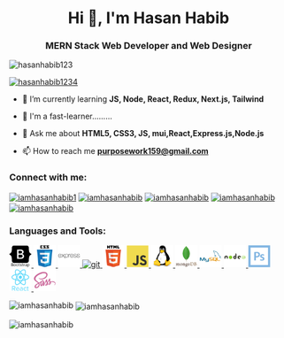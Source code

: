 <h1 align="center">Hi 👋, I'm Hasan Habib</h1>
<h3 align="center">MERN Stack Web Developer and Web Designer</h3>

<p align="left"> <img src="https://komarev.com/ghpvc/?username=hasanhabib123&label=Profile%20views&color=0e75b6&style=flat" alt="hasanhabib123" /> </p>

<p align="left"> <a href="https://twitter.com/hasanhabib1234" target="blank"><img src="https://img.shields.io/twitter/follow/hasanhabib1234?logo=twitter&style=for-the-badge" alt="hasanhabib1234" /></a> </p>

- 🌱 I’m currently learning **JS, Node, React, Redux, Next.js, Tailwind**

- 📝 I'm a fast-learner.........

- 💬 Ask me about **HTML5, CSS3, JS, mui,React,Express.js,Node.js**

- 📫 How to reach me **purposework159@gmail.com**

<h3 align="left">Connect with me:</h3>
<p align="left">
<a href="https://twitter.com/iamhasanhabib1" target="blank"><img align="center" src="https://raw.githubusercontent.com/rahuldkjain/github-profile-readme-generator/master/src/images/icons/Social/twitter.svg" alt="iamhasanhabib1" height="30" width="40" /></a>
<a href="https://linkedin.com/in/iamhasanhabib" target="blank"><img align="center" src="https://raw.githubusercontent.com/rahuldkjain/github-profile-readme-generator/master/src/images/icons/Social/linked-in-alt.svg" alt="iamhasanhabib" height="30" width="40" /></a>
<a href="https://fb.com/iamhasanhabib" target="blank"><img align="center" src="https://raw.githubusercontent.com/rahuldkjain/github-profile-readme-generator/master/src/images/icons/Social/facebook.svg" alt="iamhasanhabib" height="30" width="40" /></a>
<a href="https://www.youtube.com/c/hasanhabib123" target="blank"><img align="center" src="https://raw.githubusercontent.com/rahuldkjain/github-profile-readme-generator/master/src/images/icons/Social/youtube.svg" alt="iamhasanhabib" height="30" width="40" /></a>
<a href="https://leetcode.com/iamhasanhabib" target="blank"><img align="center" src="https://raw.githubusercontent.com/rahuldkjain/github-profile-readme-generator/master/src/images/icons/Social/leetcode.svg" alt="iamhasanhabib" height="30" width="40" /></a>
</p>

<h3 align="left">Languages and Tools:</h3>
<p align="left"> <a href="https://getbootstrap.com" target="_blank"> <img src="https://raw.githubusercontent.com/devicons/devicon/master/icons/bootstrap/bootstrap-plain-wordmark.svg" alt="bootstrap" width="40" height="40"/> </a> <a href="https://www.w3schools.com/css/" target="_blank"> <img src="https://raw.githubusercontent.com/devicons/devicon/master/icons/css3/css3-original-wordmark.svg" alt="css3" width="40" height="40"/> </a> <a href="https://expressjs.com" target="_blank"> <img src="https://raw.githubusercontent.com/devicons/devicon/master/icons/express/express-original-wordmark.svg" alt="express" width="40" height="40"/> </a> <a href="https://git-scm.com/" target="_blank"> <img src="https://www.vectorlogo.zone/logos/git-scm/git-scm-icon.svg" alt="git" width="40" height="40"/> </a> <a href="https://www.w3.org/html/" target="_blank"> <img src="https://raw.githubusercontent.com/devicons/devicon/master/icons/html5/html5-original-wordmark.svg" alt="html5" width="40" height="40"/> </a> <a href="https://developer.mozilla.org/en-US/docs/Web/JavaScript" target="_blank"> <img src="https://raw.githubusercontent.com/devicons/devicon/master/icons/javascript/javascript-original.svg" alt="javascript" width="40" height="40"/> </a> <a href="https://www.linux.org/" target="_blank"> <img src="https://raw.githubusercontent.com/devicons/devicon/master/icons/linux/linux-original.svg" alt="linux" width="40" height="40"/> </a> <a href="https://www.mongodb.com/" target="_blank"> <img src="https://raw.githubusercontent.com/devicons/devicon/master/icons/mongodb/mongodb-original-wordmark.svg" alt="mongodb" width="40" height="40"/> </a> <a href="https://www.mysql.com/" target="_blank"> <img src="https://raw.githubusercontent.com/devicons/devicon/master/icons/mysql/mysql-original-wordmark.svg" alt="mysql" width="40" height="40"/> </a> <a href="https://nodejs.org" target="_blank"> <img src="https://raw.githubusercontent.com/devicons/devicon/master/icons/nodejs/nodejs-original-wordmark.svg" alt="nodejs" width="40" height="40"/> </a> <a href="https://www.photoshop.com/en" target="_blank"> <img src="https://raw.githubusercontent.com/devicons/devicon/master/icons/photoshop/photoshop-line.svg" alt="photoshop" width="40" height="40"/> </a> <a href="https://reactjs.org/" target="_blank"> <img src="https://raw.githubusercontent.com/devicons/devicon/master/icons/react/react-original-wordmark.svg" alt="react" width="40" height="40"/> </a> <a href="https://sass-lang.com" target="_blank"> <img src="https://raw.githubusercontent.com/devicons/devicon/master/icons/sass/sass-original.svg" alt="sass" width="40" height="40"/> </a> </p>

<p><img align="left" src="https://github-readme-stats.vercel.app/api/top-langs?username=iamhasanhabib&show_icons=true&locale=en&layout=compact" alt="iamhasanhabib" /></p>

<p>&nbsp;<img align="center" src="https://github-readme-stats.vercel.app/api?username=iamhasanhabib&show_icons=true&locale=en" alt="iamhasanhabib" /></p>

<p><img align="center" src="https://github-readme-streak-stats.herokuapp.com/?user=iamhasanhabib&" alt="iamhasanhabib" /></p>
